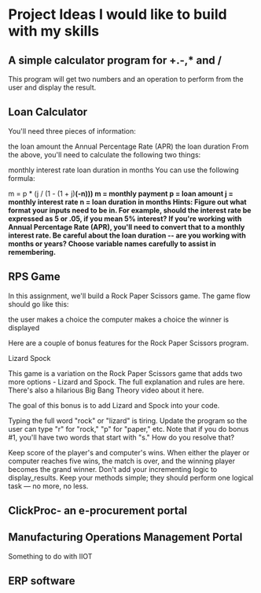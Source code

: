 # Project Ideas I would like to build with my skills

## A simple calculator program for +.-,* and /

This program will get two numbers and an operation to perform from the user and display the result.

## Loan Calculator

You'll need three pieces of information:

the loan amount
the Annual Percentage Rate (APR)
the loan duration
From the above, you'll need to calculate the following two things:

monthly interest rate
loan duration in months
You can use the following formula:

m = p * (j / (1 - (1 + j)**(-n)))
m = monthly payment
p = loan amount
j = monthly interest rate
n = loan duration in months
Hints:
Figure out what format your inputs need to be in. For example, should the interest rate be expressed as 5 or .05, if you mean 5% interest?
If you're working with Annual Percentage Rate (APR), you'll need to convert that to a monthly interest rate.
Be careful about the loan duration -- are you working with months or years? Choose variable names carefully to assist in remembering.**

## RPS Game

In this assignment, we'll build a Rock Paper Scissors game. The game flow should go like this:

the user makes a choice
the computer makes a choice
the winner is displayed

Here are a couple of bonus features for the Rock Paper Scissors program.

Lizard Spock

This game is a variation on the Rock Paper Scissors game that adds two more options - Lizard and Spock. The full explanation and rules are here. There's also a hilarious Big Bang Theory video about it here.

The goal of this bonus is to add Lizard and Spock into your code.

Typing the full word "rock" or "lizard" is tiring. Update the program so the user can type "r" for "rock," "p" for "paper," etc. Note that if you do bonus #1, you'll have two words that start with "s." How do you resolve that?

Keep score of the player's and computer's wins. When either the player or computer reaches five wins, the match is over, and the winning player becomes the grand winner. Don't add your incrementing logic to display_results. Keep your methods simple; they should perform one logical task — no more, no less.

## ClickProc- an e-procurement portal


## Manufacturing Operations Management Portal
Something to do with IIOT

## ERP software


